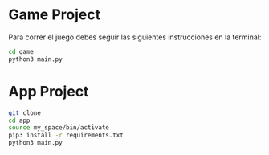 # Game Project

Para correr el juego debes seguir las siguientes instrucciones en la terminal:

```sh
cd game
python3 main.py
```


# App Project 

```sh
git clone
cd app
source my_space/bin/activate
pip3 install -r requirements.txt
python3 main.py

